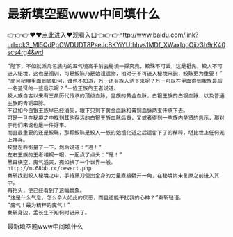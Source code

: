 # 最新填空题www中间填什么

👉👉👉♥♥点此进入♥观看入口👈👉👉http://www.baidu.com/link?url=ok3_Ml5QdPpOWDUDT8PseJcBKYiYUthhvs1MDf_XWaxIqoOiiz3h9rK40scs4rg4&wd


    “陛下，不如就派几名族内的五气境高手前去秘境一探究竟，鲛珠不可丢，这是祖先，鲛人不可进入秘境，这也是祖训，可是鲛珠乃是始祖遗物，相对于不可进入秘境来説，鲛珠更为重要！”
    “而且秘境里面到底如何，谁也不知道，万一还有族人活下来呢？万一可以在里面得到我族最后一名圣贤的一些启示呢？”一位王族的王者说道。
    鲛人族自古以来有三条历代传承的顶级血脉，皇族的黄金血脉，白银王族的白银血脉，以及普通王族的青铜血脉。
    不过如今白银王族早已经消失，眼下只剩下黄金血脉和青铜血脉两支传承下去。
    可是一旦在秘境之中找到其他存活的白银王族血脉后裔，又或者得到一些族内圣贤的启示，那对于他们来说也是一件好事。
    而且最重要的还是鲛珠，那颗鲛珠是鲛人一族的始祖化道之后遗留下了的精粹，堪比世上任何无上神兵。
    鲛皇左右衡量了一下，然后说道：“进！”
    左右王族的王者相视一眼，一起点了点头：“是！”
    黑日横空，魔气滔天，宛如换了一个世界一般。
    http://m.68bb.cc/cewert.php
    秦斩找到鲛人秘境之中，手持黑刀使出全身的力量直接劈开一角，在秘境尚未复原之前进入其中。
    再抬头，便已经看到了这幅景象。
    “这是什么气息，怎么令人如此的厌恶，而且还能干扰我的心神？”秦斩轻语。
    “魔气！最为精粹的魔气！”
    秦斩身边，孟长生不知何时进来了。

最新填空题www中间填什么
